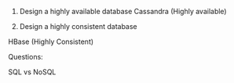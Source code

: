


1. Design a highly available database
Cassandra (Highly available)

2. Design a highly consistent database

HBase (Highly Consistent)



Questions:

SQL vs NoSQL